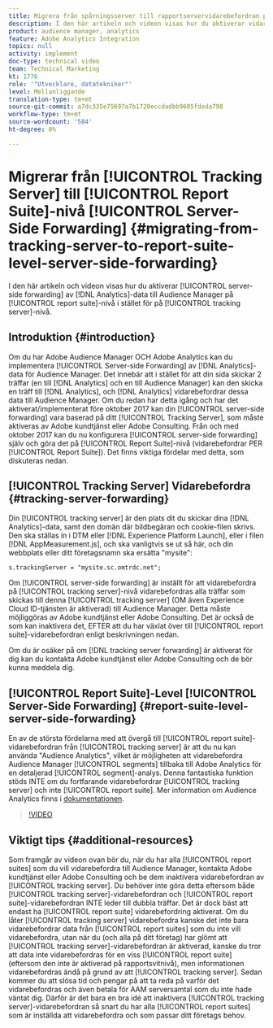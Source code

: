 ```yaml
---
title: Migrera från spårningsserver till rapportservervidarebefordran på servernivå
description: I den här artikeln och videon visas hur du aktiverar vidarebefordran av analysdata på serversidan till Audience Manager på rapportsvitnivå i stället för på en spårningsservernivå.
product: audience manager, analytics
feature: Adobe Analytics Integration
topics: null
activity: implement
doc-type: technical video
team: Technical Marketing
kt: 1776
role: '"Utvecklare, datatekniker"'
level: Mellanliggande
translation-type: tm+mt
source-git-commit: a7dc335e75697a7b1720eccdadbb9605fdeda798
workflow-type: tm+mt
source-wordcount: '584'
ht-degree: 0%

---
```



# Migrerar från [!UICONTROL Tracking Server] till [!UICONTROL Report Suite]-nivå [!UICONTROL Server-Side Forwarding] {#migrating-from-tracking-server-to-report-suite-level-server-side-forwarding}

I den här artikeln och videon visas hur du aktiverar [!UICONTROL server-side forwarding] av [!DNL Analytics]-data till Audience Manager på [!UICONTROL report suite]-nivå i stället för på [!UICONTROL tracking server]-nivå.

## Introduktion {#introduction}

Om du har Adobe Audience Manager OCH Adobe Analytics kan du implementera [!UICONTROL Server-side Forwarding] av [!DNL Analytics]-data för Audience Manager. Det innebär att i stället för att din sida skickar 2 träffar (en till [!DNL Analytics] och en till Audience Manager) kan den skicka en träff till [!DNL Analytics], och [!DNL Analytics] vidarebefordrar dessa data till Audience Manager. Om du redan har detta igång och har det aktiverat/implementerat före oktober 2017 kan din [!UICONTROL server-side forwarding] vara baserad på ditt [!UICONTROL Tracking Server], som måste aktiveras av Adobe kundtjänst eller Adobe Consulting. Från och med oktober 2017 kan du nu konfigurera [!UICONTROL server-side forwarding] själv och göra det på [!UICONTROL Report Suite]-nivå (vidarebefordrar PER [!UICONTROL Report Suite]). Det finns viktiga fördelar med detta, som diskuteras nedan.

## [!UICONTROL Tracking Server] Vidarebefordra  {#tracking-server-forwarding}

Din [!UICONTROL tracking server] är den plats dit du skickar dina [!DNL Analytics]-data, samt den domän där bildbegäran och cookie-filen skrivs. Den ska ställas in i DTM eller [!DNL Experience Platform Launch], eller i filen [!DNL AppMeasurement.js], och ska vanligtvis se ut så här, och din webbplats eller ditt företagsnamn ska ersätta &quot;mysite&quot;:

`s.trackingServer = "mysite.sc.omtrdc.net";`

Om [!UICONTROL server-side forwarding] är inställt för att vidarebefordra på [!UICONTROL tracking server]-nivå vidarebefordras alla träffar som skickas till denna [!UICONTROL tracking server] (OM även Experience Cloud ID-tjänsten är aktiverad) till Audience Manager. Detta måste möjliggöras av Adobe kundtjänst eller Adobe Consulting. Det är också de som kan inaktivera det, EFTER att du har växlat över till [!UICONTROL report suite]-vidarebefordran enligt beskrivningen nedan.

Om du är osäker på om [!DNL tracking server forwarding] är aktiverat för dig kan du kontakta Adobe kundtjänst eller Adobe Consulting och de bör kunna meddela dig.

## [!UICONTROL Report Suite]-Level  [!UICONTROL Server-Side Forwarding] {#report-suite-level-server-side-forwarding}

En av de största fördelarna med att övergå till [!UICONTROL report suite]-vidarebefordran från [!UICONTROL tracking server] är att du nu kan använda &quot;Audience Analytics&quot;, vilket är möjligheten att vidarebefordra Audience Manager [!UICONTROL segments] tillbaka till Adobe Analytics för en detaljerad [!UICONTROL segment]-analys. Denna fantastiska funktion stöds INTE om du fortfarande vidarebefordrar [!UICONTROL tracking server] och inte [!UICONTROL report suite]. Mer information om Audience Analytics finns i [dokumentationen](https://marketing.adobe.com/resources/help/en_US/analytics/audiences/).

>[!VIDEO](https://video.tv.adobe.com/v/23701/?quality=12)

## Viktigt tips {#additional-resources}

Som framgår av videon ovan bör du, när du har alla [!UICONTROL report suites] som du vill vidarebefordra till Audience Manager, kontakta Adobe kundtjänst eller Adobe Consulting och be dem inaktivera vidarebefordran av [!UICONTROL tracking server]. Du behöver inte göra detta eftersom både [!UICONTROL tracking server]-vidarebefordran och [!UICONTROL report suite]-vidarebefordran INTE leder till dubbla träffar. Det är dock bäst att endast ha [!UICONTROL report suite] vidarebefordring aktiverat. Om du låter [!UICONTROL tracking server] vidarebefordra kanske det inte bara vidarebefordrar data från [!UICONTROL report suites] som du inte vill vidarebefordra, utan när du (och alla på ditt företag) har glömt att [!UICONTROL tracking server]-vidarebefordran är aktiverad, kanske du tror att data inte vidarebefordras för en viss [!UICONTROL report suite] (eftersom den inte är aktiverad på rapportsvitnivå), men informationen vidarebefordras ändå på grund av att [!UICONTROL tracking server]. Sedan kommer du att slösa tid och pengar på att ta reda på varför det vidarebefordras och även betala för AAM serversamtal som du inte hade väntat dig. Därför är det bara en bra idé att inaktivera [!UICONTROL tracking server]-vidarebefordran så snart du har alla [!UICONTROL report suites] som är inställda att vidarebefordra och som passar ditt företags behov.
